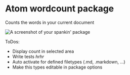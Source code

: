 # Atom wordcount package

Counts the words in your current document

![A screenshot of your spankin' package](https://f.cloud.github.com/assets/69169/2290250/c35d867a-a017-11e3-86be-cd7c5bf3ff9b.gif)

ToDos:
- Display count in selected area
- Write tests *hrhr*
- Auto activate for defined filetypes (.md, .markdown, ...)
- Make this types editable in package options
